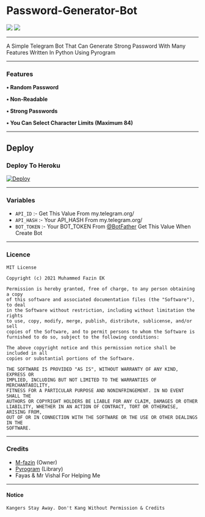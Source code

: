# Password-Generator-Bot

<a href="https://telegram.dog/EKBOTZ_UPDATE"><img src="https://img.shields.io/badge/Telegram-Channel-blue.svg?logo=telegram"></a>
<a href="https://telegram.dog/ekbotz_support"><img src="https://img.shields.io/badge/Telegram-Group-blue.svg?logo=telegram"></a>


---

A Simple Telegram Bot That Can Generate Strong Password With Many Features Written In Python Using Pyrogram

---
### Features
<b>• Random Password

• Non-Readable

• Strong Passwords

• You Can Select Character Limits (Maximum 84)</b>



---

## Deploy
### Deploy To Heroku
[![Deploy](https://www.herokucdn.com/deploy/button.svg)](https://heroku.com/deploy?template=https://github.com/M-fazin/Password-Generator-Bot)


---


### Variables
- `API_ID` :- Get This Value From my.telegram.org/
- `API_HASH` :- Your API_HASH From my.telegram.org/
- `BOT_TOKEN` :- Your BOT_TOKEN From [@BotFather](https://telegram.me/BotFather) Get This Value When Create Bot

---

### Licence

```
MIT License

Copyright (c) 2021 Muhammed Fazin EK

Permission is hereby granted, free of charge, to any person obtaining a copy
of this software and associated documentation files (the "Software"), to deal
in the Software without restriction, including without limitation the rights
to use, copy, modify, merge, publish, distribute, sublicense, and/or sell
copies of the Software, and to permit persons to whom the Software is
furnished to do so, subject to the following conditions:

The above copyright notice and this permission notice shall be included in all
copies or substantial portions of the Software.

THE SOFTWARE IS PROVIDED "AS IS", WITHOUT WARRANTY OF ANY KIND, EXPRESS OR
IMPLIED, INCLUDING BUT NOT LIMITED TO THE WARRANTIES OF MERCHANTABILITY,
FITNESS FOR A PARTICULAR PURPOSE AND NONINFRINGEMENT. IN NO EVENT SHALL THE
AUTHORS OR COPYRIGHT HOLDERS BE LIABLE FOR ANY CLAIM, DAMAGES OR OTHER
LIABILITY, WHETHER IN AN ACTION OF CONTRACT, TORT OR OTHERWISE, ARISING FROM,
OUT OF OR IN CONNECTION WITH THE SOFTWARE OR THE USE OR OTHER DEALINGS IN THE
SOFTWARE.
```

---

### Credits
- [M-fazin](https://github.com/M-fazin) (Owner)
- [Pyrogram](https://pyrogram.org) (Library)
- Fayas & Mr Vishal For Helping Me

---
#### Notice
`Kangers Stay Away. Don't Kang Without Permission & Credits`

